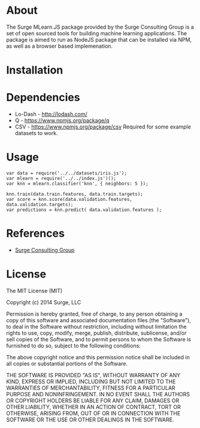 About
=====

The Surge MLearn.JS package provided by the Surge Consulting Group is a set of open sourced tools for building machine learning applications. The package is aimed to run as NodeJS package that can be installed via NPM, as well as a browser based implemenation.

Installation
============

Dependencies
============

* Lo-Dash - http://lodash.com/
* Q - https://www.npmjs.org/package/q
* CSV - https://www.npmjs.org/package/csv
	Required for some example datasets to work.

Usage
============

    var data = require('../../datasets/iris.js');
    var mlearn = require('../../index.js')();
    var knn = mlearn.classifier('knn', { neighbors: 5 });
    
    knn.train(data.train.features, data.train.targets);
    var score = knn.score(data.validation.features, data.validation.targets);
    var predictions = knn.predict( data.validation.features );

References
==========
 * [Surge Consulting Group](http://www.surgeforward.com/)

License
=====
The MIT License (MIT)

Copyright (c) 2014 Surge, LLC

Permission is hereby granted, free of charge, to any person obtaining a copy
of this software and associated documentation files (the "Software"), to deal
in the Software without restriction, including without limitation the rights
to use, copy, modify, merge, publish, distribute, sublicense, and/or sell
copies of the Software, and to permit persons to whom the Software is
furnished to do so, subject to the following conditions:

The above copyright notice and this permission notice shall be included in
all copies or substantial portions of the Software.

THE SOFTWARE IS PROVIDED "AS IS", WITHOUT WARRANTY OF ANY KIND, EXPRESS OR
IMPLIED, INCLUDING BUT NOT LIMITED TO THE WARRANTIES OF MERCHANTABILITY,
FITNESS FOR A PARTICULAR PURPOSE AND NONINFRINGEMENT. IN NO EVENT SHALL THE
AUTHORS OR COPYRIGHT HOLDERS BE LIABLE FOR ANY CLAIM, DAMAGES OR OTHER
LIABILITY, WHETHER IN AN ACTION OF CONTRACT, TORT OR OTHERWISE, ARISING FROM,
OUT OF OR IN CONNECTION WITH THE SOFTWARE OR THE USE OR OTHER DEALINGS IN
THE SOFTWARE.

